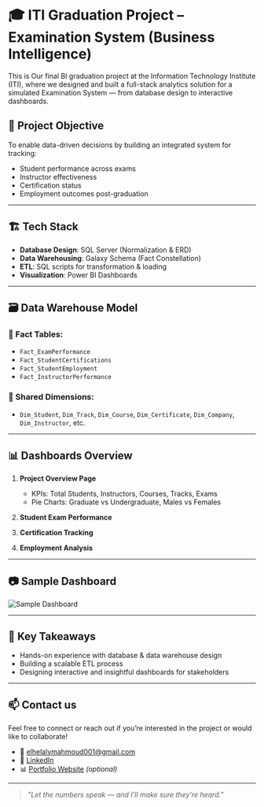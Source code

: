 # 🎓 ITI Graduation Project – Examination System (Business Intelligence)

This is Our final BI graduation project at the Information Technology Institute (ITI), where we designed and built a full-stack analytics solution for a simulated Examination System — from database design to interactive dashboards.

## 🧠 Project Objective

To enable data-driven decisions by building an integrated system for tracking:
- Student performance across exams
- Instructor effectiveness
- Certification status
- Employment outcomes post-graduation

---

## 🏗️ Tech Stack

- **Database Design**: SQL Server (Normalization & ERD)
- **Data Warehousing**: Galaxy Schema (Fact Constellation)
- **ETL**: SQL scripts for transformation & loading
- **Visualization**: Power BI Dashboards

---

## 🗃️ Data Warehouse Model

### 🔹 Fact Tables:
- `Fact_ExamPerformance`
- `Fact_StudentCertifications`
- `Fact_StudentEmployment`
- `Fact_InstructorPerformance`

### 🔸 Shared Dimensions:
- `Dim_Student`, `Dim_Track`, `Dim_Course`, `Dim_Certificate`, `Dim_Company`, `Dim_Instructor`, etc.

---

## 📊 Dashboards Overview

1. **Project Overview Page**
   - KPIs: Total Students, Instructors, Courses, Tracks, Exams
   - Pie Charts: Graduate vs Undergraduate, Males vs Females

2. **Student Exam Performance**
3. **Certification Tracking**
4. **Employment Analysis**

---

## 📷 Sample Dashboard

![Sample Dashboard](./Screenshots/dashboard_previews.png)

---

## 📌 Key Takeaways

- Hands-on experience with database & data warehouse design
- Building a scalable ETL process
- Designing interactive and insightful dashboards for stakeholders

---

## 📫 Contact us

Feel free to connect or reach out if you’re interested in the project or would like to collaborate!

- 📧 elhelalymahmoud001@gmail.com
- 💼 [LinkedIn](https://www.linkedin.com/in/your-link)  
- 📊 [Portfolio Website](https://yourportfolio.com) *(optional)*

---

> *"Let the numbers speak — and I’ll make sure they’re heard."*
